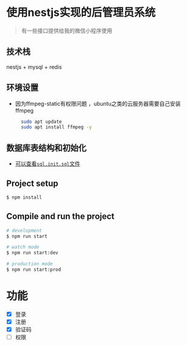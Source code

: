 # 使用nestjs实现的后管理员系统
> 有一些接口提供给我的微信小程序使用
## 技术栈
  nestjs + mysql + redis
## 环境设置
+ 因为ffmpeg-static有权限问题 ，ubuntu之类的云服务器需要自己安装ffmpeg
  ```bash
    sudo apt update
    sudo apt install ffmpeg -y
  ```
## 数据库表结构和初始化
  + [可以查看`sql.init.sql`文件](./sql.init.sql "sql.init.sql")
## Project setup

```bash
$ npm install
```

## Compile and run the project

```bash
# development
$ npm run start

# watch mode
$ npm run start:dev

# production mode
$ npm run start:prod
```
# 功能
- [x] 登录
- [x] 注册
- [x] 验证码
- [ ] 权限
